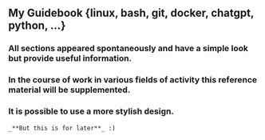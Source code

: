 ## My Guidebook {linux, bash, git, docker, chatgpt, python, ...}

### All sections appeared spontaneously and have a simple look but provide useful information.

### In the course of work in various fields of activity this reference material will be supplemented.

### It is possible to use a more stylish design. 
    _**But this is for later**_ :) 
